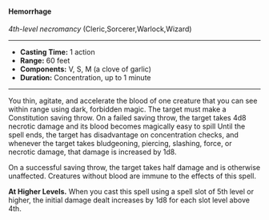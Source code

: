 #### Hemorrhage
*4th-level necromancy* (Cleric,Sorcerer,Warlock,Wizard)
___
- **Casting Time:** 1 action
- **Range:** 60 feet
- **Components:** V, S, M (a clove of garlic)
- **Duration:** Concentration, up to 1 minute
---
You thin, agitate, and accelerate the blood of one creature that you can see within range using dark, forbidden magic. The target must make a Constitution saving throw. On a failed saving throw, the target takes 4d8 necrotic damage and its blood becomes magically easy to spill Until the spell ends, the target has disadvantage on concentration checks, and whenever the target takes bludgeoning, piercing, slashing, force, or necrotic damage, that damage is increased by 1d8.

On a successful saving throw, the target takes half damage and is otherwise unaffected. Creatures without blood are immune to the effects of this spell.

**At Higher Levels.** When you cast this spell using a spell slot of 5th level or higher, the initial damage dealt increases by 1d8 for each slot level above 4th.
